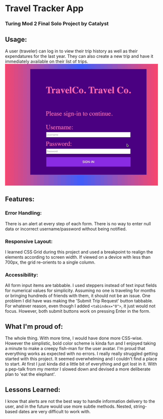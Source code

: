 # Travel Tracker App
### Turing Mod 2 Final Solo Project by Catalyst

## Usage:
A user (traveler) can log in to view their trip history as well as their expendatures for the last year. They can also create a new trip and have it immediately available on their list of trips.
![login gif](https://github.com/Catalyst4Change/traveltracker/blob/main/TTlogIn.gif)

## Features:
### Error Handling:
There is an alert at every step of each form. There is no way to enter null data or incorrect username/password without being notified.
### Responsive Layout:
I learned CSS Grid during this project and used a breakpoint to realign the elements according to screen width. If viewed on a device with less than 700px, the grid re-orients to a single column.
### Accessibility:
All form input items are tabbable. I used steppers instead of text input fields for numerical values for simplicity. Assuming no one is traveling for months or bringing hundreds of friends with them, it should not be an issue.
One problem I did have was making the 'Submit Trip Request' button tabbable. For whatever reason, even though I added `<tabindex="0">`, it just would not focus. However, both submit buttons work on pressing Enter in the form.



## What I'm proud of:
The whole thing. With more time, I would have done more CSS-wise. However the simplistic, bold color scheme is kinda fun and I enjoyed taking a minute to make a creepy fish-man for the user avatar.
I'm proud that everything works as expected with no errors. 
I really really struggled getting started with this project. It seemed overwhelming and I couldn't find a place to start. At first I just kinda did a little bit of everything and got lost in it. With a pep-talk from my mentor I slowed down and devised a more deliberate plan to 'eat the elephant'.

## Lessons Learned:
I know that alerts are not the best way to handle information delivery to the user, and in the future would use more subtle methods.
Nested, string-based dates are very difficult to work with.
